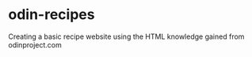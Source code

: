 # odin-recipes

Creating a basic recipe website using the HTML knowledge gained from odinproject.com